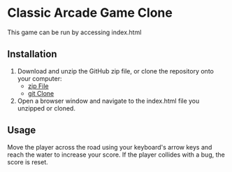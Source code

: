 # Classic Arcade Game Clone

This game can be run by accessing index.html

## Installation
1. Download and unzip the GitHub zip file, or clone the repository onto your computer:
	* [zip File](https://github.com/lostandsaved/frontend-nanodegree-arcade-game/archive/master.zip)
	* [git Clone](https://github.com/lostandsaved/frontend-nanodegree-arcade-game.git)
2. Open a browser window and navigate to the index.html file you unzipped or cloned.

## Usage
Move the player across the road using your keyboard's arrow keys and reach the water to increase your score.
If the player collides with a bug, the score is reset.
